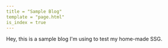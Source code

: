```yaml
---
title = "Sample Blog"
template = "page.html"
is_index = true
---
```


Hey, this is a sample blog I'm using to test my
home-made SSG.
